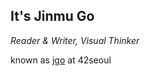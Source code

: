 <h2> It's Jinmu Go </h2>

_Reader & Writer, Visual Thinker_

<p>
known as <a href="https://profile.intra.42.fr/users/jgo" onclick="window.open(this.href,'_blank');">jgo</a> at 42seoul 
</p>
